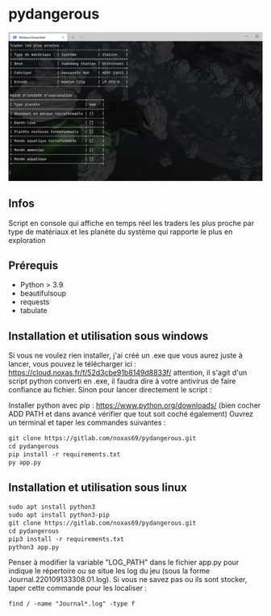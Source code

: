 # pydangerous

![](./script.JPG)

## Infos

Script en console qui affiche en temps réel les traders les plus proche par type de matériaux et les planète du système qui rapporte le plus en exploration

## Prérequis

- Python > 3.9
- beautifulsoup
- requests
- tabulate

## Installation et utilisation sous windows

Si vous ne voulez rien installer, j'ai créé un .exe que vous aurez juste à lancer, vous pouvez le télécharger ici : https://cloud.noxas.fr/f/52d3cbe91b8149d8833f/
attention, il s'agit d'un script python converti en .exe, il faudra dire à votre antivirus de faire confiance au fichier. Sinon pour lancer directement le script :

Installer python avec pip : https://www.python.org/downloads/ (bien cocher ADD PATH et dans avancé vérifier que tout soit coché également)
Ouvrez un terminal et taper les commandes suivantes :
```
git clone https://gitlab.com/noxas69/pydangerous.git
cd pydangerous
pip install -r requirements.txt
py app.py
```

## Installation et utilisation sous linux
```
sudo apt install python3
sudo apt install python3-pip
git clone https://gitlab.com/noxas69/pydangerous.git
cd pydangerous
pip3 install -r requirements.txt
python3 app.py
```

Penser à modifier la variable "LOG_PATH" dans le fichier app.py pour indique le répertoire ou se situe les log du jeu (sous la forme Journal.220109133308.01.log).
Si vous ne savez pas ou ils sont stocker, taper cette commande pour les localiser :
```
find / -name "Journal*.log" -type f
```



